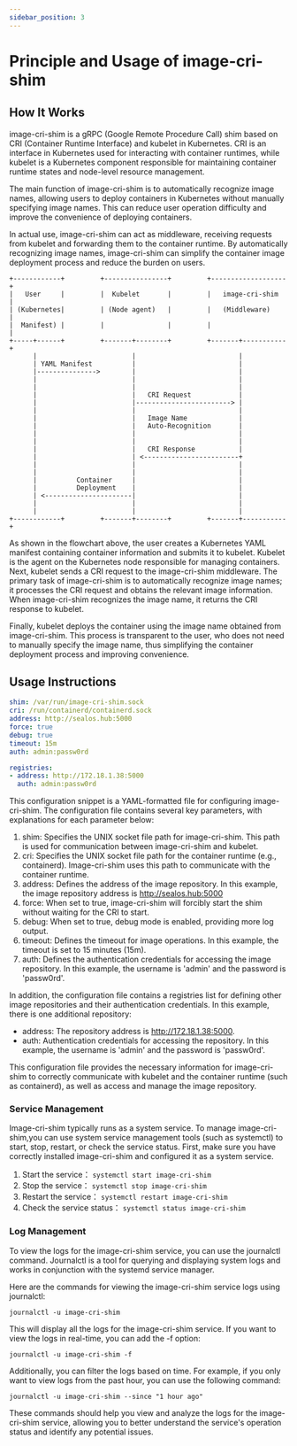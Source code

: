 ```yaml
---
sidebar_position: 3
---
```


# Principle and Usage of image-cri-shim

## How It Works

image-cri-shim is a gRPC (Google Remote Procedure Call) shim based on CRI (Container Runtime Interface) and kubelet in Kubernetes. CRI is an interface in Kubernetes used for interacting with container runtimes, while kubelet is a Kubernetes component responsible for maintaining container runtime states and node-level resource management.

The main function of image-cri-shim is to automatically recognize image names, allowing users to deploy containers in Kubernetes without manually specifying image names. This can reduce user operation difficulty and improve the convenience of deploying containers.

In actual use, image-cri-shim can act as middleware, receiving requests from kubelet and forwarding them to the container runtime. By automatically recognizing image names, image-cri-shim can simplify the container image deployment process and reduce the burden on users.


```
+------------+         +----------------+         +-------------------+
|   User     |         |  Kubelet       |         |   image-cri-shim  |
| (Kubernetes|         | (Node agent)   |         |   (Middleware)    |
|  Manifest) |         |                |         |                   |
+-----+------+         +-------+--------+         +-------+-----------+
      |                        |                          |
      | YAML Manifest          |                          |
      |--------------->        |                          |
      |                        |                          |
      |                        |                          |
      |                        |   CRI Request            |
      |                        |------------------------> |
      |                        |                          |
      |                        |   Image Name             |
      |                        |   Auto-Recognition       |
      |                        |                          |
      |                        |                          |
      |                        |   CRI Response           |
      |                        | <------------------------+
      |                        |                          |
      |                        |                          |
      |          Container     |                          |
      |          Deployment    |                          |
      | <----------------------|                          |
      |                        |                          |
      |                        |                          |
+------------+         +-------+--------+         +-------+-----------+

```

As shown in the flowchart above, the user creates a Kubernetes YAML manifest containing container information and submits it to kubelet. Kubelet is the agent on the Kubernetes node responsible for managing containers.
Next, kubelet sends a CRI request to the image-cri-shim middleware. The primary task of image-cri-shim is to automatically recognize image names; it processes the CRI request and obtains the relevant image information. When image-cri-shim recognizes the image name, it returns the CRI response to kubelet.

Finally, kubelet deploys the container using the image name obtained from image-cri-shim. This process is transparent to the user, who does not need to manually specify the image name, thus simplifying the container deployment process and improving convenience.

## Usage Instructions

```yaml
shim: /var/run/image-cri-shim.sock
cri: /run/containerd/containerd.sock
address: http://sealos.hub:5000
force: true
debug: true
timeout: 15m
auth: admin:passw0rd

registries:
- address: http://172.18.1.38:5000
  auth: admin:passw0rd
```
This configuration snippet is a YAML-formatted file for configuring image-cri-shim. The configuration file contains several key parameters, with explanations for each parameter below:

1. shim: Specifies the UNIX socket file path for image-cri-shim. This path is used for communication between image-cri-shim and kubelet.
2. cri: Specifies the UNIX socket file path for the container runtime (e.g., containerd). Image-cri-shim uses this path to communicate with the container runtime.
3. address: Defines the address of the image repository. In this example, the image repository address is http://sealos.hub:5000
4. force: When set to true, image-cri-shim will forcibly start the shim without waiting for the CRI to start.
5. debug: When set to true, debug mode is enabled, providing more log output.
6. timeout: Defines the timeout for image operations. In this example, the timeout is set to 15 minutes (15m).
7. auth: Defines the authentication credentials for accessing the image repository. In this example, the username is 'admin' and the password is 'passw0rd'.

In addition, the configuration file contains a registries list for defining other image repositories and their authentication credentials. In this example, there is one additional repository:
- address: The repository address is http://172.18.1.38:5000.
- auth: Authentication credentials for accessing the repository. In this example, the username is 'admin' and the password is 'passw0rd'.

This configuration file provides the necessary information for image-cri-shim to correctly communicate with kubelet and the container runtime (such as containerd), as well as access and manage the image repository.

### Service Management

Image-cri-shim typically runs as a system service. To manage image-cri-shim,you can use system service management tools (such as systemctl) to start, stop, restart, or check the service status. First, make sure you have correctly installed image-cri-shim and configured it as a system service.

1. Start the service： `systemctl start image-cri-shim`
2. Stop the service： `systemctl stop image-cri-shim`
3. Restart the service： `systemctl restart image-cri-shim`
4. Check the service status： `systemctl status image-cri-shim`

### Log Management

To view the logs for the image-cri-shim service, you can use the journalctl command. Journalctl is a tool for querying and displaying system logs and works in conjunction with the systemd service manager.

Here are the commands for viewing the image-cri-shim service logs using journalctl:

```shell
journalctl -u image-cri-shim
```

This will display all the logs for the image-cri-shim service. If you want to view the logs in real-time, you can add the -f option:

```shell
journalctl -u image-cri-shim -f
```

Additionally, you can filter the logs based on time. For example, if you only want to view logs from the past hour, you can use the following command:


```shell
journalctl -u image-cri-shim --since "1 hour ago"
```

These commands should help you view and analyze the logs for the image-cri-shim service, allowing you to better understand the service's operation status and identify any potential issues.
